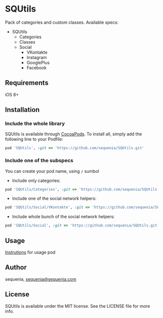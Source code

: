 # SQUtils

Pack of categories and custom classes. Available specs:
* SQUtils
  * Categories
  * Classes
  * Social
    * VKontakte
    * Instagram
    * GooglePlus
    * Facebook

## Requirements

iOS 8+

## Installation

### Include the whole library
SQUtils is available through [CocoaPods](http://cocoapods.org). To install
all, simply add the following line to your Podfile:

```ruby
pod 'SQUtils', :git => 'https://github.com/sequenia/SQUtils.git'
```

### Include one of the subspecs
You can create your pod name, using `/` sumbol
- Include only categories: 
```ruby
pod 'SQUtils/Categories', :git => 'https://github.com/sequenia/SQUtils.git'
```
- Include one of the social network helpers: 
```ruby
pod 'SQUtils/Social/VKontakte', :git => 'https://github.com/sequenia/SQUtils.git'
```
- Include whole bunch of the social network helpers: 
```ruby
pod 'SQUtils/Social', :git => 'https://github.com/sequenia/SQUtils.git'
```

## Usage
[Instrutions]() for usage pod

## Author

sequenia, sequenia@sequenia.com

## License

SQUtils is available under the MIT license. See the LICENSE file for more info.
